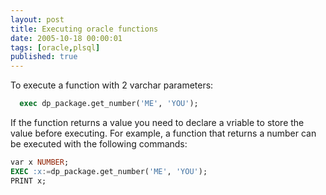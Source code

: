 ```yaml
---
layout: post
title: Executing oracle functions
date: 2005-10-18 00:00:01
tags: [oracle,plsql]
published: true
---
```


To execute a function with 2 varchar parameters:

```sql
  exec dp_package.get_number('ME', 'YOU');
```

If the function returns a value you need to declare a vriable to store the value before executing. For example, a function that returns a number can be executed with the following commands:

```sql
var x NUMBER;
EXEC :x:=dp_package.get_number('ME', 'YOU');
PRINT x;
```